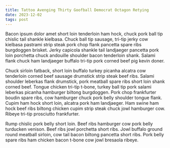 ```yaml
---
title: Tattoo Avenging Thirty Goofball Democrat Octagon Retying
date: 2023-12-02
tags: post
---
```


Bacon ipsum dolor amet short loin tenderloin ham hock, chuck pork ball tip chislic tail shankle kielbasa.  Chuck ball tip sausage, tri-tip jerky cow kielbasa pastrami strip steak pork chop flank pancetta spare ribs burgdoggen brisket.  Jerky capicola shankle tail landjaeger pancetta pork loin porchetta chuck andouille shoulder bacon tenderloin shank.  Salami flank chuck ham landjaeger buffalo tri-tip pork corned beef pig kevin doner.

Chuck sirloin fatback, short loin buffalo turkey picanha alcatra cow tenderloin corned beef sausage drumstick strip steak beef ribs.  Salami shoulder leberkas flank drumstick, pork meatball spare ribs short loin shank corned beef.  Tongue chicken tri-tip t-bone, turkey ball tip pork salami leberkas picanha hamburger biltong burgdoggen.  Pork chop frankfurter boudin spare ribs, cow hamburger chuck pork belly shoulder tongue flank.  Cupim ham hock short loin, alcatra pork ham landjaeger.  Ham swine ham hock beef ribs biltong chicken cupim strip steak chuck jowl hamburger cow.  Ribeye tri-tip prosciutto frankfurter.

Rump chislic pork belly short loin.  Beef ribs hamburger cow pork belly turducken venison.  Beef ribs jowl porchetta short ribs.  Jowl buffalo ground round meatball sirloin, cow tail bacon biltong pancetta short ribs.  Pork belly spare ribs ham chicken bacon t-bone cow jowl bresaola ribeye.